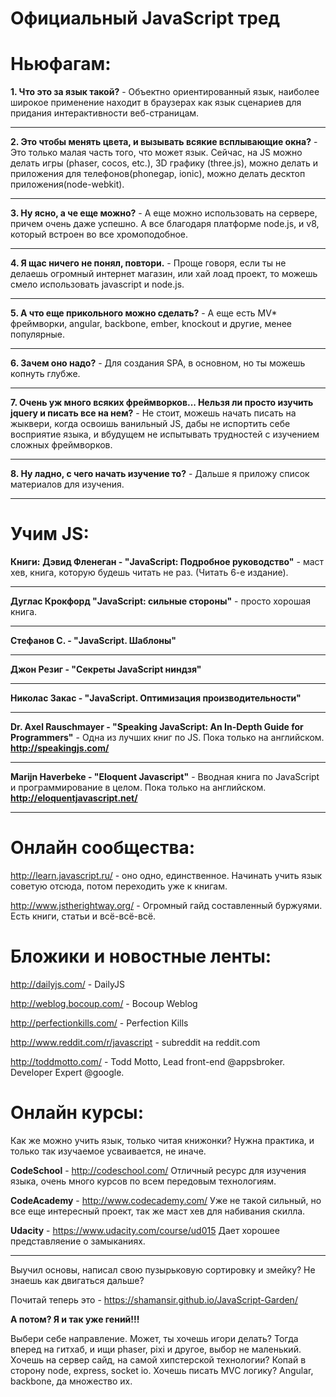 Официальный JavaScript тред
=========

**Ньюфагам:**
=========
**1. Что это за язык такой?** - Объектно ориентированный язык, наиболее широкое применение находит в браузерах как язык сценариев для придания интерактивности веб-страницам.
___
**2. Это чтобы менять цвета, и вызывать всякие всплывающие окна?** - Это только малая часть того, что может язык. Сейчас, на JS можно делать игры (phaser, cocos, etc.), 3D графику (three.js), можно делать и приложения для телефонов(phonegap, ionic), можно делать десктоп приложения(node-webkit).
___
**3. Ну ясно, а че еще можно?** - А еще можно использовать на сервере, причем очень даже успешно. А все благодаря платформе node.js, и v8, который встроен во все хромоподобное.
___
**4. Я щас ничего не понял, повтори.** - Проще говоря, если ты не делаешь огромный интернет магазин, или хай лоад проект, то можешь смело использовать javascript и node.js.
___
**5. А что еще прикольного можно сделать?** - А еще есть MV* фреймворки, angular, backbone, ember, knockout и другие, менее популярные.
___
**6. Зачем оно надо?** - Для создания SPA, в основном, но ты можешь копнуть глубже.
___
**7. Очень уж много всяких фреймворков... Нельзя ли просто изучить jquery и писать все на нем?** - Не стоит, можешь начать писать на жыквери, когда освоишь ванильный JS, дабы не испортить себе восприятие языка, и вбудущем не испытывать трудностей с изучением сложных фреймворков.
___
**8. Ну ладно, с чего начать изучение то?** - Дальше я приложу список материалов для изучения.
___

**Учим JS:**
=========
**Книги:**
**Дэвид Фленеган - "JavaScript: Подробное руководство"** - маст хев, книга, которую будешь читать не раз. (Читать 6-е издание).
___
**Дуглас Крокфорд "JavaScript: сильные стороны"** - просто хорошая книга.
___
**Стефанов С. - "JavaScript. Шаблоны"**
___
**Джон Резиг - "Секреты JavaScript ниндзя"**
___
**Николас Закас - "JavaScript. Оптимизация производительности"**
___
**Dr. Axel Rauschmayer - "Speaking JavaScript: An In-Depth Guide for Programmers"** - Одна из лучших книг по JS. Пока только на английском.
**http://speakingjs.com/**
___
**Marijn Haverbeke - "Eloquent Javascript"** - Вводная книга по JavaScript и программирование в целом. Пока только на английском.
**http://eloquentjavascript.net/**
___

**Онлайн сообщества:**
=========
http://learn.javascript.ru/ - оно одно, единственное. Начинать учить язык советую отсюда, потом переходить уже к книгам.

http://www.jstherightway.org/ - Огромный гайд составленный буржуями. Есть книги, статьи и всё-всё-всё.

**Бложики и новостные ленты:**
=========
http://dailyjs.com/ - DailyJS

http://weblog.bocoup.com/ - Bocoup Weblog

http://perfectionkills.com/ - Perfection Kills

http://www.reddit.com/r/javascript - subreddit на reddit.com

http://toddmotto.com/ - Todd Motto, Lead front-end @appsbroker. Developer Expert @google.

**Онлайн курсы:**
=========
Как же можно учить язык, только читая книжонки? Нужна практика, и только так изучаемое усваивается, не иначе.

**CodeSchool** - http://codeschool.com/
Отличный ресурс для изучения языка, очень много курсов по всем передовым технологиям.

**CodeAcademy** - http://www.codecademy.com/
Уже не такой сильный, но все еще интересный проект, так же маст хев для набивания скилла.

**Udacity** - https://www.udacity.com/course/ud015
Дает хорошее представляение о замыканиях.

___
Выучил основы, написал свою пузырьковую сортировку и змейку? Не знаешь как двигаться дальше?

Почитай теперь это - https://shamansir.github.io/JavaScript-Garden/

**А потом? Я и так уже гений!!!**

Выбери себе направление. Может, ты хочешь игори делать? Тогда вперед на гитхаб, и ищи phaser, pixi и другое, выбор не маленький.
Хочешь на сервер сайд, на самой хипстерской технологии? Копай в сторону node, express, socket io.
Хочешь писать MVC логику? Angular, backbone, да множество их.

